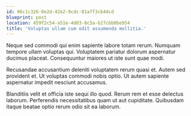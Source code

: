 ```yaml
---
id: 96c1c326-0e2d-42e2-9cdc-81aff3cb4dcd
blueprint: post
location: 459f2c54-a51e-4d03-8c5a-b27cbb0be954
title: 'Voluptas ullam cum odit assumenda mollitia.'
---
```

Neque sed commodi qui enim sapiente labore totam rerum. Numquam tempore ullam voluptas qui. Voluptatem pariatur dolorum aspernatur ducimus placeat. Consequuntur maiores ut iste sunt quae modi.

Recusandae accusantium deleniti voluptatem rerum quasi et. Autem sed provident et. Ut voluptas commodi nobis optio. Ut autem sapiente aspernatur impedit nesciunt accusamus.

Blanditiis velit et officia iste sequi illo quod. Rerum rem et esse delectus laborum. Perferendis necessitatibus quam ut aut cupiditate. Quibusdam itaque beatae optio rerum odio sit ea laborum.